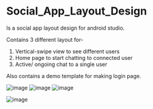 # Social_App_Layout_Design
 Is a social app layout design for android studio.
 
 Contains 3 different layout for-
 1. Vertical-swipe view to see different users
 2. Home page to start chatting to connected user
 3. Active/ ongoing chat to a single user
 
 Also contains a demo template for making login page.
 
 
![image](https://user-images.githubusercontent.com/59260722/199769874-da913877-aed4-4ff5-985e-af0082cd7a6e.png)
![image](https://user-images.githubusercontent.com/59260722/199770254-f4e602f9-6476-4257-8d8e-8ca0af02a943.png)
![image](https://user-images.githubusercontent.com/59260722/199770386-7a8aa7c9-3acb-4798-87f0-35efa52126df.png)

![image](https://user-images.githubusercontent.com/59260722/199772532-fafde48d-b48d-49f9-8a38-4d95adc0aeb5.png)
